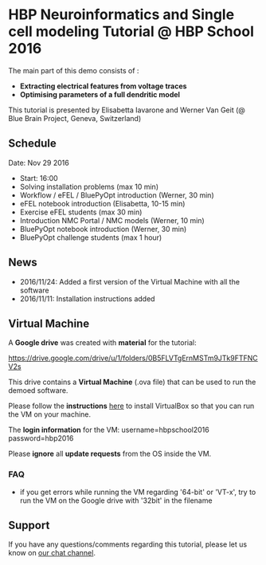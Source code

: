 # HBP Neuroinformatics and Single cell modeling Tutorial @ HBP School 2016

The main part of this demo consists of :
* **Extracting electrical features from voltage traces**
* **Optimising parameters of a full dendritic model**

This tutorial is presented by Elisabetta Iavarone and Werner Van Geit (@ Blue Brain Project, Geneva, Switzerland)

## Schedule

Date: Nov 29 2016
* Start: 16:00
* Solving installation problems (max 10 min)
* Workflow / eFEL / BluePyOpt introduction (Werner, 30 min)
* eFEL notebook introduction (Elisabetta, 10-15 min)
* Exercise eFEL students (max 30 min)
* Introduction NMC Portal / NMC models (Werner, 10 min)
* BluePyOpt notebook introduction (Werner, 30 min)
* BluePyOpt challenge students (max 1 hour)

## News

* 2016/11/24: Added a first version of the Virtual Machine with all the software
* 2016/11/11: Installation instructions added

## Virtual Machine

A **Google drive** was created with **material** for the tutorial:

https://drive.google.com/drive/u/1/folders/0B5FLVTgErnMSTm9JTk9FTFNCV2s

This drive contains a **Virtual Machine** (.ova file) that can be used to run the demoed software.

Please follow the **instructions** [here](https://github.com/BlueBrain/SimulationTutorials/tree/master/General/Installation) to install VirtualBox so that you can run the VM on your machine.

The **login information** for the VM: username=hbpschool2016 password=hbp2016

Please **ignore** all **update requests** from the OS inside the VM.

### FAQ

* if you get errors while running the VM regarding '64-bit' or 'VT-x', try to run the VM on the Google drive with '32bit' in the filename

## Support

If you have any questions/comments regarding this tutorial, 
please let us know on [our chat channel](https://gitter.im/BlueBrain/SimulationTutorials).
